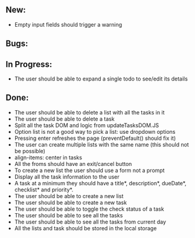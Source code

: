 ## New:

-   Empty input fields should trigger a warning

## Bugs:

## In Progress:

-   The user should be able to expand a single todo to see/edit its details

## Done:

-   The user should be able to delete a list with all the tasks in it
-   The user should be able to delete a task
-   Split all the task DOM and logic from updateTasksDOM.JS
-   Option list is not a good way to pick a list: use dropdown options
-   Pressing enter refreshes the page (preventDefault() should fix it)
-   The user can create multiple lists with the same name (this should not be possible)
-   align-items: center in tasks
-   All the froms should have an exit/cancel button
-   To create a new list the user should use a form not a prompt
-   Display all the task information to the user
-   A task at a minimum they should have a title*, description*, dueDate*, checklist\* and priority*.
-   The user should be able to create a new list
-   The user should be able to create a new task
-   The user should be able to toggle the check status of a task
-   The user should be able to see all the tasks
-   The user should be able to see all the tasks from current day
-   All the lists and task should be stored in the local storage
